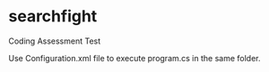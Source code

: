 # searchfight
Coding Assessment Test

Use Configuration.xml file to execute program.cs in the same folder.
